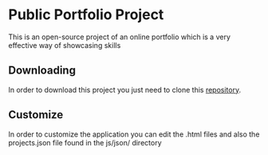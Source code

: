 # Public Portfolio Project
This is an open-source project of an online portfolio which is a very effective way of showcasing skills

## Downloading
In order to download this project you just need to clone this [repository](https://github.com/rjcossa/public_portfolio.git).

## Customize
In order to customize the application you can edit the .html files and also the projects.json file found in the js/json/ directory

